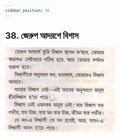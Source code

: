 ```yaml
---
sidebar_position: 38
---
```



# 38.   জেরুপ আদরশে বিশাস

![জেরুপ আদরশে বিশাস](../../../static/img/bengali/verse38.png)